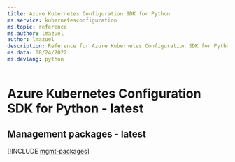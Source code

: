```yaml
---
title: Azure Kubernetes Configuration SDK for Python
ms.service: kubernetesconfiguration
ms.topic: reference
ms.author: lmazuel
author: lmazuel
description: Reference for Azure Kubernetes Configuration SDK for Python
ms.data: 08/24/2022
ms.devlang: python
---
```

# Azure Kubernetes Configuration SDK for Python - latest

## Management packages - latest
[!INCLUDE [mgmt-packages](kubernetes-configuration-mgmt-index.md)]